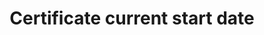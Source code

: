 ---
title: 'Certificate current start date'
field: 'is.certificate.startDate'
slug: 'certification-certificate-current-start-date'
description: 'Start date for the current certificate'
comment: 'yyyy-mm-dd'
required: False
module: 'Certificate'
cluster: 'Certification'
policy: 'Date. Single value only.'
layout: 'home'
---